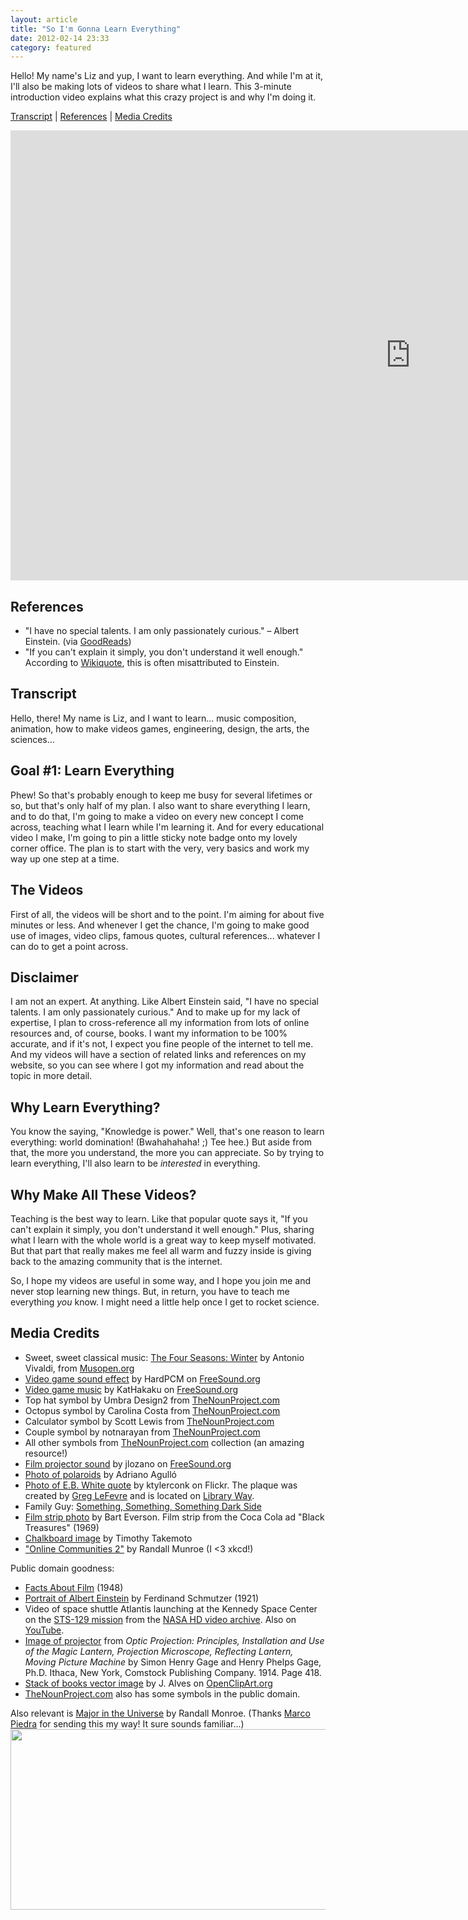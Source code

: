 ```yaml
---
layout: article
title: "So I'm Gonna Learn Everything"
date: 2012-02-14 23:33
category: featured
---
```

<p>Hello! My name's Liz and yup, I want to learn everything. And while I'm at it, I'll also be making lots of videos to share what I learn. This 3-minute introduction video explains what this crazy project is and why I'm doing it.</p>

<p><a href="http://learningnerd.com/introduction/#article">Transcript</a> | <a href="http://learningnerd.com/introduction/#references">References</a> | <a href="http://learningnerd.com/introduction/#credits">Media Credits</a></p>

<iframe width="1280" height="720" src="https://www.youtube.com/embed/thbDZBQk3Ng?controls=0" frameborder="0" allowfullscreen></iframe>

<h2 id="references">References</h2>
<ul>
<li>"I have no special talents. I am only passionately curious." – Albert Einstein. (via <a href="http://www.goodreads.com/quotes/show/11458">GoodReads</a>)</li>
	<li>"If you can't explain it simply, you don't understand it well enough." According to <a href="http://en.wikiquote.org/wiki/Albert_Einstein#Misattributed">Wikiquote</a>, this is often misattributed to Einstein.</li>
</ul>

<h2 class="transcript">Transcript</h2>
<p>
Hello, there! My name is Liz, and I want to learn... music composition, animation, how to make videos games, engineering, design, the arts, the sciences...
</p>

<h2>Goal #1: Learn Everything</h2>

<p>
Phew! So that's probably enough to keep me busy for several lifetimes or so, but that's only half of my plan. I also want to share everything I learn, and to do that, I'm going to make a video on every new concept I come across, teaching what I learn while I'm learning it. And for every educational video I make, I'm going to pin a little sticky note badge onto my lovely corner office. The plan is to start with the very, very basics and work my way up one step at a time.
</p>

<h2>The Videos</h2>

<p>
First of all, the videos will be short and to the point. I'm aiming for about five minutes or less. And whenever I get the chance, I'm going to make good use of images, video clips, famous quotes, cultural references... whatever I can do to get a point across.
<p>

<h2>Disclaimer</h2>

<p>I am not an expert. At anything. Like Albert Einstein said, "I have no special talents. I am only passionately curious." And to make up for my lack of expertise, I plan to cross-reference all my information from lots of online resources and, of course, books. I want my information to be 100% accurate, and if it's not, I expect you fine people of the internet to tell me. And my videos will have a section of related links and references on my website, so you can see where I got my information and read about the topic in more detail.</p>

<h2>Why Learn Everything?</h2>

<p>
You know the saying, "Knowledge is power." Well, that's one reason to learn everything: world domination! (Bwahahahaha! ;) Tee hee.) But aside from that, the more you understand, the more you can appreciate. So by trying to learn everything, I'll also learn to be <em>interested</em> in everything.
</p>

<h2>Why Make All These Videos?</h2>

<p>Teaching is the best way to learn. Like that popular quote says it, "If you can't explain it simply, you don't understand it well enough." Plus, sharing what I learn with the whole world is a great way to keep myself motivated. But that part that really makes me feel all warm and fuzzy inside is giving back to the amazing community that is the internet.</p>

<p>So, I hope my videos are useful in some way, and I hope you join me and never stop learning new things. But, in return, you have to teach me everything <em>you</em> know. I might need a little help once I get to rocket science.</p>

<h2 id="credits">Media Credits</h2>

<ul>
<li>Sweet, sweet classical music: <a href="http://musopen.org/music/piece/415">The Four Seasons: Winter</a> by Antonio Vivaldi, from <a href="http://musopen.org/">Musopen.org</a></li>

<li><a href="http://www.freesound.org/people/HardPCM/sounds/31869/">Video game sound effect</a> by HardPCM on <a href="http://www.freesound.org/">FreeSound.org</a></li>

<li><a href="http://www.freesound.org/people/KatHakaku/sounds/55410/">Video game music</a> by KatHakaku on <a href="http://www.freesound.org/">FreeSound.org</a></li>

<li>Top hat symbol by Umbra Design2 from <a href="http://thenounproject.com/">TheNounProject.com</a></li>

<li>Octopus symbol by Carolina Costa from <a href="http://thenounproject.com/">TheNounProject.com</a></li>

<li>Calculator symbol by Scott Lewis from <a href="http://thenounproject.com/">TheNounProject.com</a></li>

<li>Couple symbol by notnarayan from <a href="http://thenounproject.com/">TheNounProject.com</a></li>

<li>All other symbols from <a href="http://thenounproject.com/">TheNounProject.com</a> collection (an amazing resource!)</li>

<li><a href="http://www.freesound.org/people/jlozano/sounds/19556/">Film projector sound</a> by jlozano on <a href="http://www.freesound.org/">FreeSound.org</a></li>

<li><a href="http://www.flickr.com/photos/lost__in__spain/2806023550/">Photo of polaroids</a> by Adriano Agulló</li>

<li><a href="http://www.flickr.com/photos/lost__in__spain/2806023550/">Photo of E.B. White quote</a> by ktylerconk on Flickr. The plaque was created by <a href="http://www.gregglefevre.com/">Greg LeFevre</a> and is located on <a href="http://www.nypl.org/blog/2011/09/13/library-way">Library Way</a>.</li>

<li>Family Guy: <a href="http://www.youtube.com/watch?v=o7ENNyGlmQY">Something, Something, Something Dark Side</a></li>

<li><a href="http://www.flickr.com/photos/11018968@N00/283990406/">Film strip photo</a> by Bart Everson. Film strip from the Coca Cola ad "Black Treasures" (1969)</li>

<li><a href="http://www.flickr.com/photos/nihonbunka/150125443/">Chalkboard image</a> by Timothy Takemoto</li>

<li><a href="http://xkcd.com/802/">"Online Communities 2"</a> by Randall Munroe (I <3 xkcd!)</li>
</ul>

<p>Public domain goodness:</p>
<ul>
<li><a href="http://www.archive.org/details/FactsAboutFi">Facts About Film</a> (1948)</li>

<li><a href="http://commons.wikimedia.org/wiki/File:Einstein_1921_by_F_Schmutzer.jpg">Portrait of Albert Einstein</a> by Ferdinand Schmutzer (1921)</li>

<li>Video of space shuttle Atlantis launching at the Kennedy Space Center on the <a href="http://www.nasa.gov/mission_pages/shuttle/shuttlemissions/sts129/main/index.html">STS-129 mission</a> from the <a href="http://www.nasa.gov/multimedia/hd/HDGalleryCollection_archive_1.html">NASA HD video archive</a>. Also on <a href="http://www.youtube.com/watch?v=zsJpUCWfyPE" title="STS-129 HD Launch">YouTube</a>.</li>

<li><a href="http://commons.wikimedia.org/wiki/File:Optic_Projection_fig_233.jpg">Image of projector</a> from <em>Optic Projection: Principles, Installation and Use of the Magic Lantern, Projection Microscope, Reflecting Lantern, Moving Picture Machine</em> by Simon Henry Gage and Henry Phelps Gage, Ph.D. Ithaca, New York, Comstock Publishing Company. 1914. Page 418.</li>

<li><a href="http://openclipart.org/detail/60247">Stack of books vector image</a> by J. Alves on <a href="http://openclipart.org">OpenClipArt.org</a></li>

<li><a href="http://thenounproject.com/">TheNounProject.com</a> also has some symbols in the public domain.</li>
</ul>

<p>Also relevant is <a href="http://xkcd.com/863/">Major in the Universe</a> by Randall Monroe. (Thanks <a href="https://plus.google.com/u/0/112889705697072923299/about">Marco Piedra</a> for sending this my way! It sure sounds familiar...)
<a href="http://xkcd.com/863/"><img class="size-medium wp-image-382" title="Major in the Universe" src="http://learningnerd.com/images/major_in_the_universe.png" alt="" width="740" height="289" /></a></p>